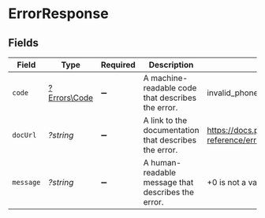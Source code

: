 # ErrorResponse


## Fields

| Field                                                             | Type                                                              | Required                                                          | Description                                                       | Example                                                           |
| ----------------------------------------------------------------- | ----------------------------------------------------------------- | ----------------------------------------------------------------- | ----------------------------------------------------------------- | ----------------------------------------------------------------- |
| `code`                                                            | [?Errors\Code](../../Models/Errors/Code.md)                       | :heavy_minus_sign:                                                | A machine-readable code that describes the error.                 | invalid_phone_number                                              |
| `docUrl`                                                          | *?string*                                                         | :heavy_minus_sign:                                                | A link to the documentation that describes the error.             | https://docs.prelude.so/api-reference/errors#invalid_phone_number |
| `message`                                                         | *?string*                                                         | :heavy_minus_sign:                                                | A human-readable message that describes the error.                | +0 is not a valid phone number                                    |